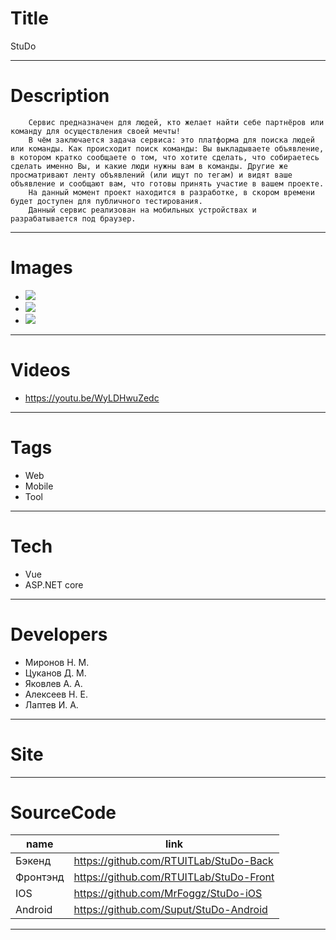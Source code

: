# Title

StuDo

---

# Description

        Сервис предназначен для людей, кто желает найти себе партнёров или команду для осуществления своей мечты!
        В чём заключается задача сервиса: это платформа для поиска людей или команды. Как происходит поиск команды: Вы выкладываете объявление, в котором кратко сообщаете о том, что хотите сделать, что собираетесь сделать именно Вы, и какие люди нужны вам в команды. Другие же просматривают ленту объявлений (или ищут по тегам) и видят ваше объявление и сообщают вам, что готовы принять участие в вашем проекте.
        На данный момент проект находится в разработке, в скором времени будет доступен для публичного тестирования.
        Данный сервис реализован на мобильных устройствах и разрабатывается под браузер.

---
# Images

- ![](LANDING/1.png)
- ![](LANDING/2.png)
- ![](LANDING/3.png)

---

# Videos

- https://youtu.be/WyLDHwuZedc

---

# Tags

- Web
- Mobile
- Tool

---

# Tech

- Vue
- ASP.NET core

---

# Developers

- Миронов Н. М.
- Цуканов Д. М.
- Яковлев А. А.
- Алексеев Н. Е.
- Лаптев И. А.

---

# Site

---

# SourceCode

| name     | link                                    |
| -------- | --------------------------------------- |
| Бэкенд   | https://github.com/RTUITLab/StuDo-Back  |
| Фронтэнд | https://github.com/RTUITLab/StuDo-Front |
| IOS      | https://github.com/MrFoggz/StuDo-iOS    |
| Android  | https://github.com/Suput/StuDo-Android  |

---

